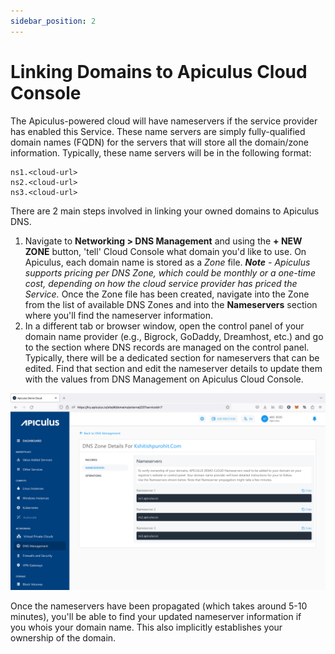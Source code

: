 ```yaml
---
sidebar_position: 2
---
```

# Linking Domains to Apiculus Cloud Console

The Apiculus-powered cloud will have nameservers if the service provider has enabled this Service. These name servers are simply fully-qualified domain names (FQDN) for the servers that will store all the domain/zone information. Typically, these name servers will be in the following format:

```
ns1.<cloud-url>  
ns2.<cloud-url>  
ns3.<cloud-url>
```


There are 2 main steps involved in linking your owned domains to Apiculus DNS.

1. Navigate to **Networking > DNS Management** and using the **+ NEW ZONE** button, 'tell' Cloud Console what domain you'd like to use. On Apiculus, each domain name is stored as a _Zone_ file. _**Note** - Apiculus supports pricing per DNS Zone, which could be monthly or a one-time cost, depending on how the cloud service provider has priced the Service._ Once the Zone file has been created, navigate into the Zone from the list of available DNS Zones and into the **Nameservers** section where you'll find the nameserver information.
2. In a different tab or browser window, open the control panel of your domain name provider (e.g., Bigrock, GoDaddy, Dreamhost, etc.) and go to the section where DNS records are managed on the control panel. Typically, there will be a dedicated section for nameservers that can be edited. Find that section and edit the nameserver details to update them with the values from DNS Management on Apiculus Cloud Console.

![Linking Domains to Apiculus Cloud Console](img/LinkingDomainstoApiculusCloudConsole.png)

Once the nameservers have been propagated (which takes around 5-10 minutes), you'll be able to find your updated nameserver information if you whois your domain name. This also implicitly establishes your ownership of the domain.
